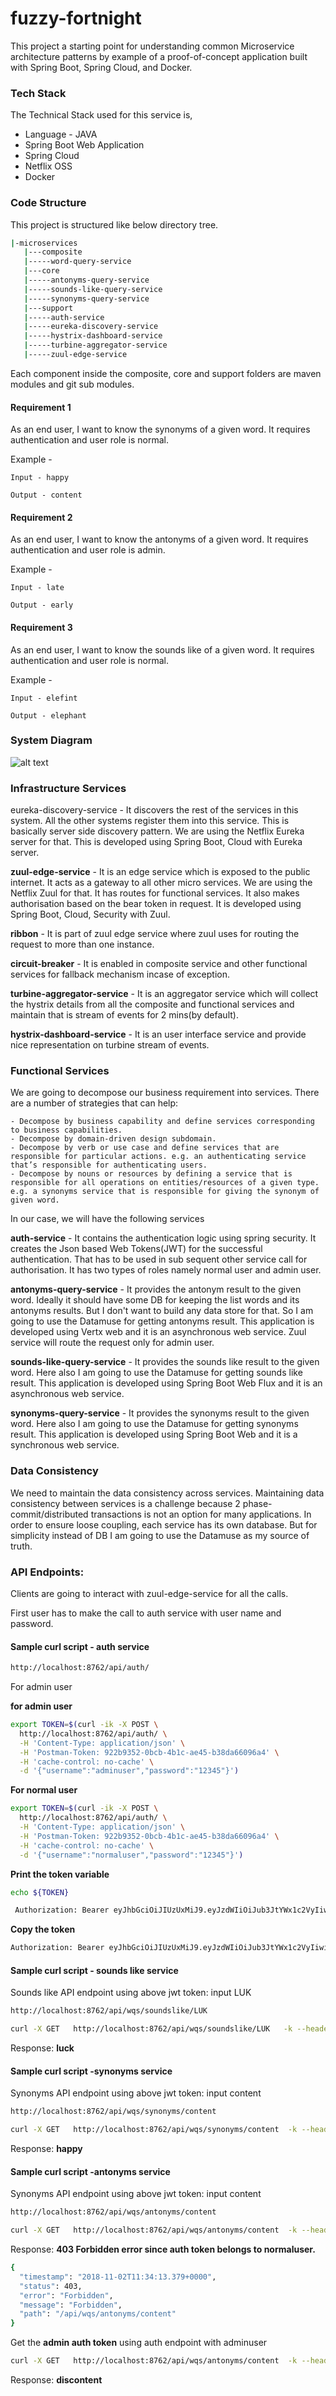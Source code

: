 
# fuzzy-fortnight
This project a starting point for understanding common Microservice architecture patterns by example of a proof-of-concept application built with Spring Boot, Spring Cloud, and Docker.

### Tech Stack
The Technical Stack used for this service is,
- Language - JAVA
- Spring Boot Web Application
- Spring Cloud
- Netflix OSS
- Docker



### Code Structure
This project is structured like below directory tree.
```sh
|-microservices
   |---composite
   |-----word-query-service
   |---core
   |-----antonyms-query-service
   |-----sounds-like-query-service
   |-----synonyms-query-service
   |---support
   |-----auth-service
   |-----eureka-discovery-service
   |-----hystrix-dashboard-service
   |-----turbine-aggregator-service
   |-----zuul-edge-service

```

Each component inside the composite, core and support folders are maven modules and git sub modules.

#### Requirement 1

As an end user, I want to know the synonyms of a given word. It requires authentication and user role is normal.

Example -
```
Input - happy

Output - content
```

#### Requirement 2

As an end user, I want to know the antonyms of a given word. It requires authentication and user role is admin.

Example -
```
Input - late

Output - early
```

#### Requirement 3

As an end user, I want to know the sounds like of a given word. It requires authentication and user role is normal.

Example -
```
Input - elefint

Output - elephant
```

### System Diagram
![alt text](https://github.com/gramcha/fuzzy-fortnight/blob/master/fuzzy-fortnight.jpg)

### Infrastructure Services
eureka-discovery-service - It discovers the rest of the services in this system. All the other systems register them into this service. This is basically server side discovery pattern. We are using the Netflix Eureka server for that. This is developed using Spring Boot, Cloud with Eureka server.

**zuul-edge-service** - It is an edge service which is exposed to the public internet. It acts as a gateway to all other micro services. We are using the Netflix Zuul for that. It has routes for functional services. It also makes authorisation based on the bear token in request. It is developed using Spring Boot, Cloud, Security with Zuul.

**ribbon** - It is part of zuul edge service where zuul uses for routing the request to more than one instance.

**circuit-breaker** - It is enabled in composite service and other functional services for fallback mechanism incase of exception.

**turbine-aggregator-service** - It is an aggregator service which will collect the hystrix details from all the composite and functional services and maintain that is stream of events for 2 mins(by default).

**hystrix-dashboard-service** - It is an user interface service and provide nice representation on turbine stream of events.

### Functional Services
We are going to decompose our business requirement into services. There are a number of strategies that can help:
```
- Decompose by business capability and define services corresponding to business capabilities.
- Decompose by domain-driven design subdomain.
- Decompose by verb or use case and define services that are responsible for particular actions. e.g. an authenticating service that’s responsible for authenticating users.
- Decompose by nouns or resources by defining a service that is responsible for all operations on entities/resources of a given type. e.g. a synonyms service that is responsible for giving the synonym of given word.
```
In our case, we will have the following services

**auth-service** - It contains the authentication logic using spring security. It creates the Json based Web Tokens(JWT) for the successful authentication. That has to be used in sub sequent other service call for authorisation. It has two types of roles namely normal user and admin user.

**antonyms-query-service** - It provides the antonym result to the given word. Ideally it should have some DB for keeping the list words and its antonyms results. But I don't want to build any data store for that. So I am going to use the Datamuse for getting antonyms result. This application is developed using Vertx web and it is an asynchronous web service. Zuul service will route the request only for admin user.

**sounds-like-query-service** - It provides the sounds like result to the given word. Here also I am going to use the Datamuse for getting sounds like result. This application is developed using Spring Boot Web Flux and it is an asynchronous web service.

**synonyms-query-service** - It provides the synonyms result to the given word. Here also I am going to use the Datamuse for getting synonyms result. This application is developed using Spring Boot Web and it is a synchronous web service.

### Data Consistency

We need to maintain the data consistency across services. Maintaining data consistency between services is a challenge because 2 phase-commit/distributed transactions is not an option for many applications. In order to ensure loose coupling, each service has its own database. But for simplicity instead of DB I am going to use the Datamuse as my source of truth.

### API Endpoints:
Clients are going to interact with zuul-edge-service for all the calls.

First user has to make the call to auth service with user name and password.

#### Sample curl script - auth service
```sh
http://localhost:8762/api/auth/
```
For admin user

**for admin user**
```sh
export TOKEN=$(curl -ik -X POST \
  http://localhost:8762/api/auth/ \
  -H 'Content-Type: application/json' \
  -H 'Postman-Token: 922b9352-0bcb-4b1c-ae45-b38da66096a4' \
  -H 'cache-control: no-cache' \
  -d '{"username":"adminuser","password":"12345"}')
```

**For normal user**
```sh
export TOKEN=$(curl -ik -X POST \
  http://localhost:8762/api/auth/ \
  -H 'Content-Type: application/json' \
  -H 'Postman-Token: 922b9352-0bcb-4b1c-ae45-b38da66096a4' \
  -H 'cache-control: no-cache' \
  -d '{"username":"normaluser","password":"12345"}')
```

**Print the token variable**
```sh
echo ${TOKEN}
```
```sh
 Authorization: Bearer eyJhbGciOiJIUzUxMiJ9.eyJzdWIiOiJub3JtYWx1c2VyIiwiYXV0aG9yaXRpZXMiOlsiUk9MRV9VU0VSIl0sImlhdCI6MTU0MTE1NzU0NCwiZXhwIjoxNTQxMjQzOTQ0fQ.suw3USgqZGWQfcYrzvn7m9XnjBv7rpbfQ4C8GE6GWL2Sxlj0fqczxvVQ0Hdd1s8UBK47Ju-47_zA9bz5q5WbFg Transfer-Encoding: chunkedo-store, max-age=0, must-revalidate
```
**Copy the token**
```sh
Authorization: Bearer eyJhbGciOiJIUzUxMiJ9.eyJzdWIiOiJub3JtYWx1c2VyIiwiYXV0aG9yaXRpZXMiOlsiUk9MRV9VU0VSIl0sImlhdCI6MTU0MTE1NzU0NCwiZXhwIjoxNTQxMjQzOTQ0fQ.suw3USgqZGWQfcYrzvn7m9XnjBv7rpbfQ4C8GE6GWL2Sxlj0fqczxvVQ0Hdd1s8UBK47Ju-47_zA9bz5q5WbFg
```
#### Sample curl script - sounds like service
Sounds like API endpoint using above jwt token: input LUK
```sh
http://localhost:8762/api/wqs/soundslike/LUK
```
```sh
curl -X GET   http://localhost:8762/api/wqs/soundslike/LUK   -k --header "Authorization: Bearer eyJhbGciOiJIUzUxMiJ9.eyJzdWIiOiJub3JtYWx1c2VyIiwiYXV0aG9yaXRpOlsiUk9MRV9VU0VSIl0sImlhdCI6MTU0MTE1NzU0NCwiZXhwIjoxNTQxMjQzOTQ0fQ.suw3USgqZGWQfcYrzvn7m9XnjBv7rpbfQ4C8GE6GWL2Sxlj0fqczxvVQ0Hdd1s8UBK47Ju-47_zA9bz5q5WbFg"
```
Response: **luck**

#### Sample curl script -synonyms service

Synonyms API endpoint using above jwt token: input content
```sh
http://localhost:8762/api/wqs/synonyms/content
```
```sh
curl -X GET   http://localhost:8762/api/wqs/synonyms/content  -k --header "Authorization: Bearer eyJhbGciOiJIUzUxMiJ9.eyJzdWIiOiJub3JtYWx1c2VyIiwiYXV0aG9yaXRpZXMiOlsiUk9MRV9VU0VSIl0sImlhdCI6MTU0MTE1NzU0NCwiZXhwIjoxNTQxMjQzOTQ0fQ.suw3USgqZGWQfcYrzvn7m9XnjBv7rpbfQ4C8GE6GWL2Sxlj0fqczxvVQ0Hdd1s8UBK47Ju-47_zA9bz5q5WbFg"
```

Response: **happy**

#### Sample curl script -antonyms service

Synonyms API endpoint using above jwt token: input content
```sh
http://localhost:8762/api/wqs/antonyms/content
```
```sh
curl -X GET   http://localhost:8762/api/wqs/antonyms/content  -k --header "Authorization: Bearer eyJhbGciOiJIUzUxMiJ9.eyJzdWIiOiJub3JtYWx1c2VyIiwiYXV0aG9yaXRpZXMiOlsiUk9MRV9VU0VSIl0sImlhdCI6MTU0MTE1NzU0NCwiZXhwIjoxNTQxMjQzOTQ0fQ.suw3USgqZGWQfcYrzvn7m9XnjBv7rpbfQ4C8GE6GWL2Sxlj0fqczxvVQ0Hdd1s8UBK47Ju-47_zA9bz5q5WbFg"
```

Response: **403 Forbidden error since auth token belongs to normaluser.**
```sh
{
  "timestamp": "2018-11-02T11:34:13.379+0000",
  "status": 403,
  "error": "Forbidden",
  "message": "Forbidden",
  "path": "/api/wqs/antonyms/content"
}
```
Get the **admin auth token** using auth endpoint with adminuser
```sh
curl -X GET   http://localhost:8762/api/wqs/antonyms/content  -k --header "Authorization: Bearer eyJhbGciOiJIUzUxMiJ9.eyJzdWIiOiJhZG1pbnVzZXIiLCJhdXRob3JpdGllcyI6WyJST0xFX0FETUlOIl0sImlhdCI6MTU0MTE1ODY2MiwiZXhwIjoxNTQxMjQ1MDYyfQ.-PeZebrB5E2RmLk09_W2lyStdsW5dqb8kuPG7GdOLfzAioifas90klXsCGnjM-kchOYR12_01DUHLG72Xp8dDA"
```
Response: **discontent**
